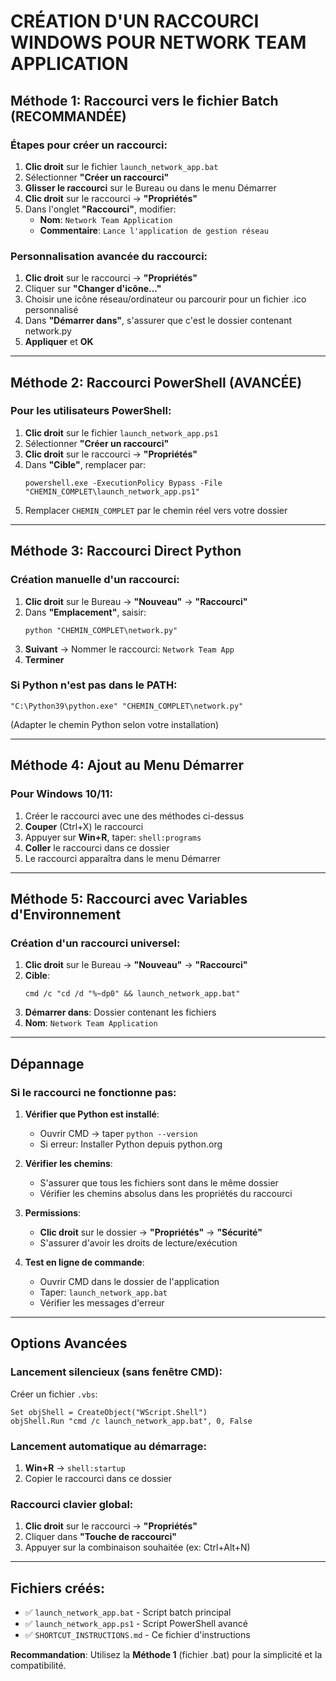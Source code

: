 # CRÉATION D'UN RACCOURCI WINDOWS POUR NETWORK TEAM APPLICATION

## Méthode 1: Raccourci vers le fichier Batch (RECOMMANDÉE)

### Étapes pour créer un raccourci:

1. **Clic droit** sur le fichier `launch_network_app.bat`
2. Sélectionner **"Créer un raccourci"**
3. **Glisser le raccourci** sur le Bureau ou dans le menu Démarrer
4. **Clic droit** sur le raccourci → **"Propriétés"**
5. Dans l'onglet **"Raccourci"**, modifier:
   - **Nom**: `Network Team Application`
   - **Commentaire**: `Lance l'application de gestion réseau`

### Personnalisation avancée du raccourci:

1. **Clic droit** sur le raccourci → **"Propriétés"**
2. Cliquer sur **"Changer d'icône..."**
3. Choisir une icône réseau/ordinateur ou parcourir pour un fichier .ico personnalisé
4. Dans **"Démarrer dans"**, s'assurer que c'est le dossier contenant network.py
5. **Appliquer** et **OK**

---

## Méthode 2: Raccourci PowerShell (AVANCÉE)

### Pour les utilisateurs PowerShell:

1. **Clic droit** sur le fichier `launch_network_app.ps1`
2. Sélectionner **"Créer un raccourci"**
3. **Clic droit** sur le raccourci → **"Propriétés"**
4. Dans **"Cible"**, remplacer par:
   ```
   powershell.exe -ExecutionPolicy Bypass -File "CHEMIN_COMPLET\launch_network_app.ps1"
   ```
5. Remplacer `CHEMIN_COMPLET` par le chemin réel vers votre dossier

---

## Méthode 3: Raccourci Direct Python

### Création manuelle d'un raccourci:

1. **Clic droit** sur le Bureau → **"Nouveau"** → **"Raccourci"**
2. Dans **"Emplacement"**, saisir:
   ```
   python "CHEMIN_COMPLET\network.py"
   ```
3. **Suivant** → Nommer le raccourci: `Network Team App`
4. **Terminer**

### Si Python n'est pas dans le PATH:
```
"C:\Python39\python.exe" "CHEMIN_COMPLET\network.py"
```
(Adapter le chemin Python selon votre installation)

---

## Méthode 4: Ajout au Menu Démarrer

### Pour Windows 10/11:

1. Créer le raccourci avec une des méthodes ci-dessus
2. **Couper** (Ctrl+X) le raccourci
3. Appuyer sur **Win+R**, taper: `shell:programs`
4. **Coller** le raccourci dans ce dossier
5. Le raccourci apparaîtra dans le menu Démarrer

---

## Méthode 5: Raccourci avec Variables d'Environnement

### Création d'un raccourci universel:

1. **Clic droit** sur le Bureau → **"Nouveau"** → **"Raccourci"**
2. **Cible**:
   ```
   cmd /c "cd /d "%~dp0" && launch_network_app.bat"
   ```
3. **Démarrer dans**: Dossier contenant les fichiers
4. **Nom**: `Network Team Application`

---

## Dépannage

### Si le raccourci ne fonctionne pas:

1. **Vérifier que Python est installé**:
   - Ouvrir CMD → taper `python --version`
   - Si erreur: Installer Python depuis python.org

2. **Vérifier les chemins**:
   - S'assurer que tous les fichiers sont dans le même dossier
   - Vérifier les chemins absolus dans les propriétés du raccourci

3. **Permissions**:
   - **Clic droit** sur le dossier → **"Propriétés"** → **"Sécurité"**
   - S'assurer d'avoir les droits de lecture/exécution

4. **Test en ligne de commande**:
   - Ouvrir CMD dans le dossier de l'application
   - Taper: `launch_network_app.bat`
   - Vérifier les messages d'erreur

---

## Options Avancées

### Lancement silencieux (sans fenêtre CMD):
Créer un fichier `.vbs`:

```vbscript
Set objShell = CreateObject("WScript.Shell")
objShell.Run "cmd /c launch_network_app.bat", 0, False
```

### Lancement automatique au démarrage:
1. **Win+R** → `shell:startup`
2. Copier le raccourci dans ce dossier

### Raccourci clavier global:
1. **Clic droit** sur le raccourci → **"Propriétés"**
2. Cliquer dans **"Touche de raccourci"**
3. Appuyer sur la combinaison souhaitée (ex: Ctrl+Alt+N)

---

## Fichiers créés:

- ✅ `launch_network_app.bat` - Script batch principal
- ✅ `launch_network_app.ps1` - Script PowerShell avancé  
- ✅ `SHORTCUT_INSTRUCTIONS.md` - Ce fichier d'instructions

**Recommandation**: Utilisez la **Méthode 1** (fichier .bat) pour la simplicité et la compatibilité.